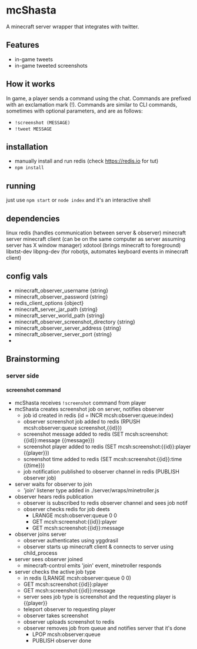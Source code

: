 # mcShasta

A minecraft server wrapper that integrates with twitter.

## Features

* in-game tweets
* in-game tweeted screenshots

## How it works

In game, a player sends a command using the chat. Commands are prefixed with an exclamation mark (!). Commands are similar to CLI commands, sometimes with optional parameters, and are as follows:

* `!screenshot (MESSAGE)`
* `!tweet MESSAGE`

## installation

* manually install and run redis (check https://redis.io for tut)
* `npm install`

## running

just use `npm start` or `node index` and it's an interactive shell




## dependencies

linux
redis (handles communication between server & observer)
minecraft server
minecraft client (can be on the same computer as server assuming server has X window manager)
xdotool (brings minecraft to foreground)
libxtst-dev libpng-dev  (for robotjs, automates keyboard events in minecraft client)



## config vals

* minecraft_observer_username {string}
* minecraft_observer_password {string}
* redis_client_options {object}
* minecraft_server_jar_path {string}
* minecraft_server_world_path {string}
* minecraft_observer_screenshot_directory {string}
* minecraft_observer_server_address {string}
* minecraft_observer_server_port {string}
* 



## Brainstorming

### server side

#### screenshot command

* mcShasta receives `!screenshot` command from player
* mcShasta creates screenshot job on server, notifies observer
  * job id created in redis (id = INCR mcsh:observer:queue:index)
  * observer screenshot job added to redis (RPUSH mcsh:observer:queue screenshot,{{id}})
  * screenshot message added to redis (SET mcsh:screenshot:{{id}}:message {{message}})
  * screenshot player added to redis  (SET mcsh:screenshot:{{id}}:player  {{player}})
  * screenshot time added to redis    (SET mcsh:screenshot:{{id}}:time    {{time}})
  * job notification published to observer channel in redis (PUBLISH observer job)
* server waits for observer to join
  * 'join' listener type added in ./server/wraps/minetroller.js
* observer hears redis publication
  * observer is subscribed to redis observer channel and sees job notif
  * observer checks redis for job deets
    * LRANGE mcsh:observer:queue 0 0
    * GET mcsh:screenshot:{{id}}:player
    * GET mcsh:screenshot:{{id}}:message
* observer joins server
  * observer authenticates using yggdrasil
  * observer starts up minecraft client & connects to server using child_process
* server sees observer joined 
  * minecraft-control emits 'join' event, minetroller responds
* server checks the active job type
  * in redis (LRANGE mcsh:observer:queue 0 0)
  * GET mcsh:screenshot:{{id}}:player
  * GET mcsh:screenshot:{{id}}:message
  * server sees job type is screenshot and the requesting player is {{player}}
  * teleport observer to requesting player
  * observer takes screenshot
  * observer uploads screenshot to redis
  * observer removes job from queue and notifies server that it's done
    * LPOP mcsh:observer:queue
    * PUBLISH observer done

